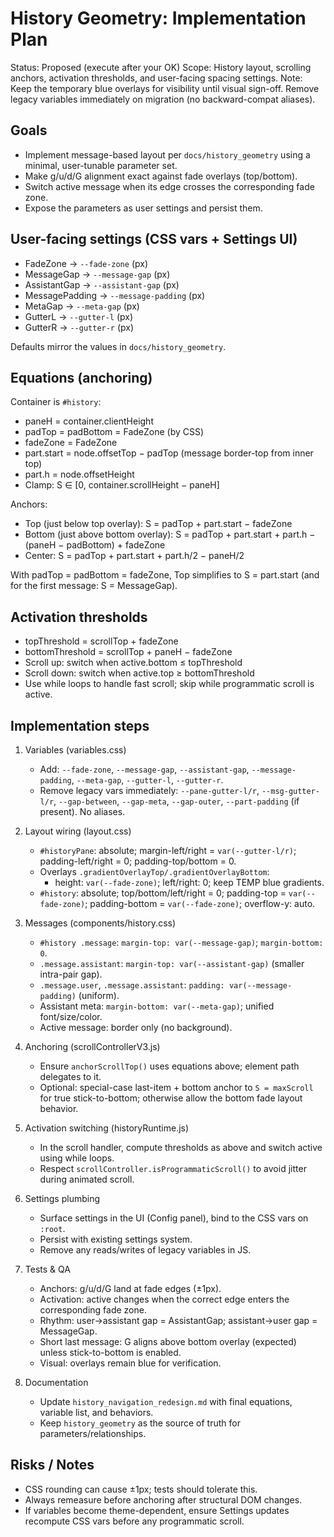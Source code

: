 # History Geometry: Implementation Plan

Status: Proposed (execute after your OK)
Scope: History layout, scrolling anchors, activation thresholds, and user-facing spacing settings.
Note: Keep the temporary blue overlays for visibility until visual sign-off. Remove legacy variables immediately on migration (no backward-compat aliases).

## Goals
- Implement message-based layout per `docs/history_geometry` using a minimal, user-tunable parameter set.
- Make g/u/d/G alignment exact against fade overlays (top/bottom).
- Switch active message when its edge crosses the corresponding fade zone.
- Expose the parameters as user settings and persist them.

## User-facing settings (CSS vars + Settings UI)
- FadeZone → `--fade-zone` (px)
- MessageGap → `--message-gap` (px)
- AssistantGap → `--assistant-gap` (px)
- MessagePadding → `--message-padding` (px)
- MetaGap → `--meta-gap` (px)
- GutterL → `--gutter-l` (px)
- GutterR → `--gutter-r` (px)

Defaults mirror the values in `docs/history_geometry`.

## Equations (anchoring)
Container is `#history`:
- paneH = container.clientHeight
- padTop = padBottom = FadeZone (by CSS)
- fadeZone = FadeZone
- part.start = node.offsetTop − padTop (message border-top from inner top)
- part.h = node.offsetHeight
- Clamp: S ∈ [0, container.scrollHeight − paneH]

Anchors:
- Top (just below top overlay):
  S = padTop + part.start − fadeZone
- Bottom (just above bottom overlay):
  S = padTop + part.start + part.h − (paneH − padBottom) + fadeZone
- Center:
  S = padTop + part.start + part.h/2 − paneH/2

With padTop = padBottom = fadeZone, Top simplifies to S = part.start (and for the first message: S = MessageGap).

## Activation thresholds
- topThreshold = scrollTop + fadeZone
- bottomThreshold = scrollTop + paneH − fadeZone
- Scroll up: switch when active.bottom ≤ topThreshold
- Scroll down: switch when active.top ≥ bottomThreshold
- Use while loops to handle fast scroll; skip while programmatic scroll is active.

## Implementation steps
1) Variables (variables.css)
   - Add: `--fade-zone`, `--message-gap`, `--assistant-gap`, `--message-padding`, `--meta-gap`, `--gutter-l`, `--gutter-r`.
   - Remove legacy vars immediately: `--pane-gutter-l/r`, `--msg-gutter-l/r`, `--gap-between`, `--gap-meta`, `--gap-outer`, `--part-padding` (if present). No aliases.

2) Layout wiring (layout.css)
   - `#historyPane`: absolute; margin-left/right = `var(--gutter-l/r)`; padding-left/right = 0; padding-top/bottom = 0.
   - Overlays `.gradientOverlayTop/.gradientOverlayBottom`:
     - height: `var(--fade-zone)`; left/right: 0; keep TEMP blue gradients.
   - `#history`: absolute; top/bottom/left/right = 0; padding-top = `var(--fade-zone)`; padding-bottom = `var(--fade-zone)`; overflow-y: auto.

3) Messages (components/history.css)
   - `#history .message`: `margin-top: var(--message-gap)`; `margin-bottom: 0`.
   - `.message.assistant`: `margin-top: var(--assistant-gap)` (smaller intra-pair gap).
   - `.message.user`, `.message.assistant`: `padding: var(--message-padding)` (uniform).
   - Assistant meta: `margin-bottom: var(--meta-gap)`; unified font/size/color.
   - Active message: border only (no background).

4) Anchoring (scrollControllerV3.js)
   - Ensure `anchorScrollTop()` uses equations above; element path delegates to it.
   - Optional: special-case last-item + bottom anchor to `S = maxScroll` for true stick-to-bottom; otherwise allow the bottom fade layout behavior.

5) Activation switching (historyRuntime.js)
   - In the scroll handler, compute thresholds as above and switch active using while loops.
   - Respect `scrollController.isProgrammaticScroll()` to avoid jitter during animated scroll.

6) Settings plumbing
   - Surface settings in the UI (Config panel), bind to the CSS vars on `:root`.
   - Persist with existing settings system.
   - Remove any reads/writes of legacy variables in JS.

7) Tests & QA
   - Anchors: g/u/d/G land at fade edges (±1px).
   - Activation: active changes when the correct edge enters the corresponding fade zone.
   - Rhythm: user→assistant gap = AssistantGap; assistant→user gap = MessageGap.
   - Short last message: G aligns above bottom overlay (expected) unless stick-to-bottom is enabled.
   - Visual: overlays remain blue for verification.

8) Documentation
   - Update `history_navigation_redesign.md` with final equations, variable list, and behaviors.
   - Keep `history_geometry` as the source of truth for parameters/relationships.

## Risks / Notes
- CSS rounding can cause ±1px; tests should tolerate this.
- Always remeasure before anchoring after structural DOM changes.
- If variables become theme-dependent, ensure Settings updates recompute CSS vars before any programmatic scroll.
